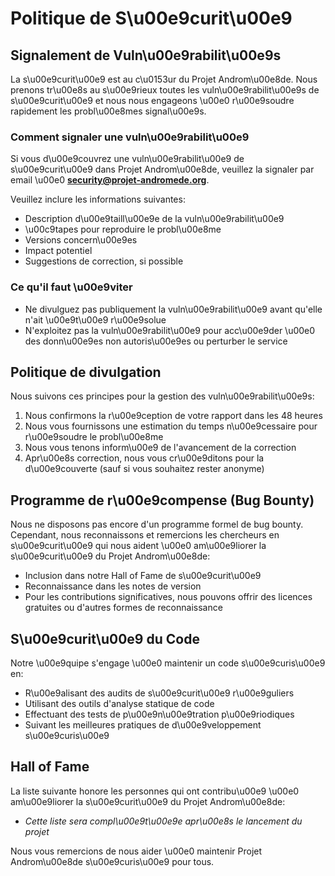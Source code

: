 # Politique de S\u00e9curit\u00e9

## Signalement de Vuln\u00e9rabilit\u00e9s

La s\u00e9curit\u00e9 est au c\u0153ur du Projet Androm\u00e8de. Nous prenons tr\u00e8s au s\u00e9rieux toutes les vuln\u00e9rabilit\u00e9s de s\u00e9curit\u00e9 et nous nous engageons \u00e0 r\u00e9soudre rapidement les probl\u00e8mes signal\u00e9s.

### Comment signaler une vuln\u00e9rabilit\u00e9

Si vous d\u00e9couvrez une vuln\u00e9rabilit\u00e9 de s\u00e9curit\u00e9 dans Projet Androm\u00e8de, veuillez la signaler par email \u00e0 **security@projet-andromede.org**.

Veuillez inclure les informations suivantes:

- Description d\u00e9taill\u00e9e de la vuln\u00e9rabilit\u00e9
- \u00c9tapes pour reproduire le probl\u00e8me
- Versions concern\u00e9es
- Impact potentiel
- Suggestions de correction, si possible

### Ce qu'il faut \u00e9viter

- Ne divulguez pas publiquement la vuln\u00e9rabilit\u00e9 avant qu'elle n'ait \u00e9t\u00e9 r\u00e9solue
- N'exploitez pas la vuln\u00e9rabilit\u00e9 pour acc\u00e9der \u00e0 des donn\u00e9es non autoris\u00e9es ou perturber le service

## Politique de divulgation

Nous suivons ces principes pour la gestion des vuln\u00e9rabilit\u00e9s:

1. Nous confirmons la r\u00e9ception de votre rapport dans les 48 heures
2. Nous vous fournissons une estimation du temps n\u00e9cessaire pour r\u00e9soudre le probl\u00e8me
3. Nous vous tenons inform\u00e9 de l'avancement de la correction
4. Apr\u00e8s correction, nous vous cr\u00e9ditons pour la d\u00e9couverte (sauf si vous souhaitez rester anonyme)

## Programme de r\u00e9compense (Bug Bounty)

Nous ne disposons pas encore d'un programme formel de bug bounty. Cependant, nous reconnaissons et remercions les chercheurs en s\u00e9curit\u00e9 qui nous aident \u00e0 am\u00e9liorer la s\u00e9curit\u00e9 du Projet Androm\u00e8de:

- Inclusion dans notre Hall of Fame de s\u00e9curit\u00e9
- Reconnaissance dans les notes de version
- Pour les contributions significatives, nous pouvons offrir des licences gratuites ou d'autres formes de reconnaissance

## S\u00e9curit\u00e9 du Code

Notre \u00e9quipe s'engage \u00e0 maintenir un code s\u00e9curis\u00e9 en:

- R\u00e9alisant des audits de s\u00e9curit\u00e9 r\u00e9guliers
- Utilisant des outils d'analyse statique de code
- Effectuant des tests de p\u00e9n\u00e9tration p\u00e9riodiques
- Suivant les meilleures pratiques de d\u00e9veloppement s\u00e9curis\u00e9

## Hall of Fame

La liste suivante honore les personnes qui ont contribu\u00e9 \u00e0 am\u00e9liorer la s\u00e9curit\u00e9 du Projet Androm\u00e8de:

- *Cette liste sera compl\u00e9t\u00e9e apr\u00e8s le lancement du projet*

Nous vous remercions de nous aider \u00e0 maintenir Projet Androm\u00e8de s\u00e9curis\u00e9 pour tous.
